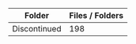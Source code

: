 | Folder       |   Files / Folders |
|--------------|-------------------|
| Discontinued |               198 |